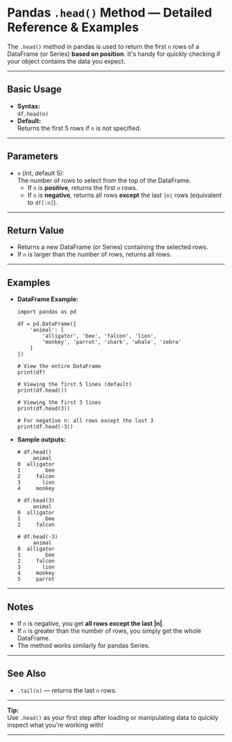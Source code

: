 # Pandas `.head()` Method — Detailed Reference & Examples

The `.head()` method in pandas is used to return the first `n` rows of a DataFrame (or Series) **based on position**. It's handy for quickly checking if your object contains the data you expect.

---

## Basic Usage

- **Syntax:**  
  `df.head(n)`
- **Default:**  
  Returns the first 5 rows if `n` is not specified.

---

## Parameters

- `n` (int, default 5):  
  The number of rows to select from the top of the DataFrame.
  - If `n` is **positive**, returns the first `n` rows.
  - If `n` is **negative**, returns all rows **except** the last `|n|` rows (equivalent to `df[:n]`).

---

## Return Value

- Returns a new DataFrame (or Series) containing the selected rows.
- If `n` is larger than the number of rows, returns all rows.

---

## Examples

- **DataFrame Example:**
      
      import pandas as pd

      df = pd.DataFrame({
          'animal': [
              'alligator', 'bee', 'falcon', 'lion',
              'monkey', 'parrot', 'shark', 'whale', 'zebra'
          ]
      })

      # View the entire DataFrame
      print(df)

      # Viewing the first 5 lines (default)
      print(df.head())

      # Viewing the first 3 lines
      print(df.head(3))

      # For negative n: all rows except the last 3
      print(df.head(-3))

- **Sample outputs:**

      # df.head()
           animal
      0  alligator
      1        bee
      2     falcon
      3       lion
      4     monkey

      # df.head(3)
           animal
      0  alligator
      1        bee
      2     falcon

      # df.head(-3)
           animal
      0  alligator
      1        bee
      2     falcon
      3       lion
      4     monkey
      5     parrot

---

## Notes

- If `n` is negative, you get **all rows except the last |n|**.
- If `n` is greater than the number of rows, you simply get the whole DataFrame.
- The method works similarly for pandas Series.

---

## See Also

- `.tail(n)` — returns the last `n` rows.

---

**Tip:**  
Use `.head()` as your first step after loading or manipulating data to quickly inspect what you're working with!

---
